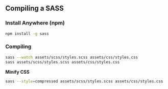 ## Compiling a SASS
### Install Anywhere (npm)
```bash
npm install -g sass
```
### Compiling
```bash
sass --watch assets/scss/styles.scss assets/css/styles.css
sass assets/scss/styles.scss assets/css/styles.css
```
**Minify CSS**
```bash
sass --style=compressed assets/scss/styles.scss assets/css/styles.css
```